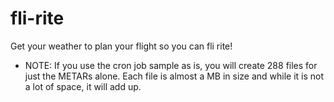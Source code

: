 # fli-rite
Get your weather to plan your flight so you can fli rite!

+ NOTE: If you use the cron job sample as is, you will create 288 files for just the METARs alone. Each file is almost a MB in size and while it is not a lot of space, it will add up.  
